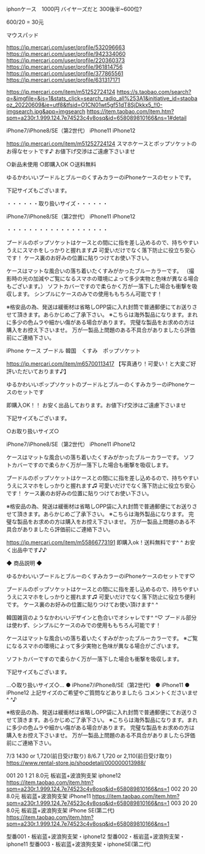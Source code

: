 iphonケース　1000円
バイヤーズだと 300後半~600位?


600/20 = 30元


マウスパッド


https://jp.mercari.com/user/profile/532096663
https://jp.mercari.com/user/profile/942334060
https://jp.mercari.com/user/profile/220360373
https://jp.mercari.com/user/profile/961814756
https://jp.mercari.com/user/profile/377865561
https://jp.mercari.com/user/profile/631317171


https://jp.mercari.com/item/m51252724124
https://s.taobao.com/search?q=&imgfile=&js=1&stats_click=search_radio_all%253A1&initiative_id=staobaoz_20220609&ie=utf8&tfsid=O1CN01wt5gf51dT8SjDkkx5_!!0-imgsearch.jpg&app=imgsearch
https://item.taobao.com/item.htm?spm=a230r.1.999.124.7e74523c4v8osq&id=658089810166&ns=1#detail



iPhone7/iPhone8/SE（第2世代）
iPhone11
iPhone12



https://jp.mercari.com/item/m51252724124
スマホケースとポップソケットのお得なセットです♪
お値下げ交渉はご遠慮下さいませ

○新品未使用
○即購入OK
○送料無料


ゆるかわいいプードルとブルーのくすみカラーのiPhoneケースのセットです。


下記サイズもございます。


・・・・・・取り扱いサイズ・・・・・・

iPhone7/iPhone8/SE（第2世代）
iPhone11
iPhone12

・・・・・・・・・・・・・・・・・・・


プードルのポップソケットはケースとの間にに指を差し込めるので、持ちやすいうえにスマホをしっかりと握れます♫
可愛いだけでなく落下防止に役立ち安心です！
ケース裏のお好みの位置に貼りつけてお使い下さい。


ケースはマットな風合いの落ち着いたくすみがかったブルーカラーです。
（撮影時の光の加減やご覧になるスマホの環境によって多少実物と色味が異なる場合もございます。）
ソフトカバーですので柔らかく万が一落下した場合も衝撃を吸収します。
シンプルにケースのみでの使用ももちろん可能です！


※格安品の為、発送は緩衝材は省略しOPP袋に入れ封筒で普通郵便にてお送りさせて頂きます。あらかじめご了承下さい。
※こちらは海外製品になります。まれに多少の色ムラや細かい傷がある場合があります。
完璧な製品をお求めの方は購入をお控え下さいませ。
万が一製品上問題のある不具合がありましたら評価前にご連絡下さい。







iPhone ケース プードル 韓国　くすみ　ポップソケット


https://jp.mercari.com/item/m65700113417
【写真通り！可愛い！と大変ご好評いただいております♪】

ゆるかわいいポップソケットのプードルとブルーのくすみカラーのiPhoneケースのセットです


即購入OK！！
お安く出品しております。お値下げ交渉はご遠慮下さいませ


下記サイズもございます。


○お取り扱いサイズ○

iPhone7/iPhone8/SE（第2世代）
iPhone11
iPhone12




ケースはマットな風合いの落ち着いたくすみがかったブルーカラーです。
ソフトカバーですので柔らかく万が一落下した場合も衝撃を吸収します。


プードルのポップソケットはケースとの間にに指を差し込めるので、持ちやすいうえにスマホをしっかりと握れます♫
可愛いだけでなく落下防止に役立ち安心です！
ケース裏のお好みの位置に貼りつけてお使い下さい。


※格安品の為、発送は緩衝材は省略しOPP袋に入れ封筒で普通郵便にてお送りさせて頂きます。あらかじめご了承下さい。
※こちらは海外製品になります。
完璧な製品をお求めの方は購入をお控え下さいませ。
万が一製品上問題のある不具合がありましたら評価前にご連絡下さい。





https://jp.mercari.com/item/m55866773191
即購入ok！送料無料です^ ^
お安く出品中です♪♪

◆ 商品説明 ◆

ゆるかわいいプードルとブルーのくすみカラーのiPhoneケースのセットです♡

プードルのポップソケットはケースとの間にに指を差し込めるので、持ちやすいうえにスマホをしっかりと握れます♫
可愛いだけでなく落下防止に役立ち便利です。
ケース裏のお好みの位置に貼りつけてお使い頂けます^ ^

韓国雑貨のようなかわいいデザインと色合いでオシャレです^ ^♡
プードル部分は使わず、シンプルにケースのみでの使用ももちろん可能です！

ケースはマットな風合いの落ち着いたくすみがかったブルーカラーです。
※ご覧になるスマホの環境によって多少実物と色味が異なる場合がございます。

ソフトカバーですので柔らかく万が一落下した場合も衝撃を吸収します。

下記サイズもございます。

…◇取り扱いサイズ◇…
● iPhone7/iPhone8/SE（第2世代）
● iPhone11
● iPhone12
上記サイズのご希望やご質問などありましたら
コメントくださいませ^ ^♪


※格安品の為、発送は緩衝材は省略しOPP袋に入れ封筒で普通郵便にてお送りさせて頂きます。あらかじめご了承下さい。
※こちらは海外製品になります。まれに多少の色ムラや細かい傷がある場合があります。
完璧な製品をお求めの方は購入をお控え下さいませ。
万が一製品上問題のある不具合がありましたら評価前にご連絡下さい。





7/3 1430 or 1,720(前日受け取り)
8/6.7 1,720 or 2,110(前日受け取り)
https://www.rental-store.jp/shopdetail/000000013988/









001	20	1	21	8.0元	板岩蓝+波浪狗支架	iphone12	https://item.taobao.com/item.htm?spm=a230r.1.999.124.7e74523c4v8osq&id=658089810166&ns=1
002	20		20	8.0元	板岩蓝+波浪狗支架	iPhone11	https://item.taobao.com/item.htm?spm=a230r.1.999.124.7e74523c4v8osq&id=658089810166&ns=1
003	20		20	8.0元	板岩蓝+波浪狗支架	iPhone SE(第二代)	https://item.taobao.com/item.htm?spm=a230r.1.999.124.7e74523c4v8osq&id=658089810166&ns=1



型番001・板岩蓝+波浪狗支架・iphone12
型番002・板岩蓝+波浪狗支架・iphone11
型番003・板岩蓝+波浪狗支架・iphoneSE(第二代)
